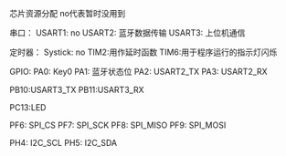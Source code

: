 芯片资源分配
no代表暂时没用到

串口：
USART1: no
USART2: 蓝牙数据传输
USART3: 上位机通信

定时器：
Systick: no
TIM2:用作延时函数
TIM6:用于程序运行的指示灯闪烁


GPIO:
PA0: Key0
PA1: 蓝牙状态位
PA2: USART2_TX
PA3: USART2_RX


PB10:USART3_TX
PB11:USART3_RX


PC13:LED


PF6: SPI_CS
PF7: SPI_SCK
PF8: SPI_MISO
PF9: SPI_MOSI


PH4: I2C_SCL
PH5: I2C_SDA

